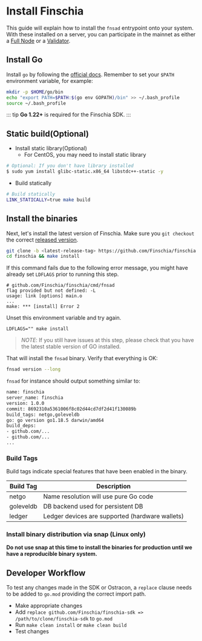 <!--
order: 2
-->

# Install Finschia

This guide will explain how to install the `fnsad` entrypoint
onto your system. With these installed on a server, you can participate in the
mainnet as either a [Full Node](./join-mainnet.md) or a
[Validator](../validators/validator-setup.md).

## Install Go

Install `go` by following the [official docs](https://golang.org/doc/install).
Remember to set your `$PATH` environment variable, for example:

```bash
mkdir -p $HOME/go/bin
echo "export PATH=$PATH:$(go env GOPATH)/bin" >> ~/.bash_profile
source ~/.bash_profile
```

::: tip
**Go 1.22+** is required for the Finschia SDK.
:::

## Static build(Optional)

* Install static library(Optional)
    * For CentOS, you may need to install static library

```bash
# Optional: If you don't have library installed
$ sudo yum install glibc-static.x86_64 libstdc++-static -y
```

* Build statically

```bash
# Build statically
LINK_STATICALLY=true make build
```

## Install the binaries

Next, let's install the latest version of Finschia. Make sure you `git checkout` the
correct [released version](https://github.com/Finschia/finschia/releases).

```bash
git clone -b <latest-release-tag> https://github.com/Finschia/finschia
cd finschia && make install
```

If this command fails due to the following error message, you might have already set `LDFLAGS` prior to running this step.

```
# github.com/Finschia/finschia/cmd/fnsad
flag provided but not defined: -L
usage: link [options] main.o
...
make: *** [install] Error 2
```

Unset this environment variable and try again.

```
LDFLAGS="" make install
```

> _NOTE_: If you still have issues at this step, please check that you have the latest stable version of GO installed.

That will install the `fnsad` binary. Verify that everything is OK:

```bash
fnsad version --long
```

`fnsad` for instance should output something similar to:

```bash
name: finschia
server_name: finschia
version: 1.0.0
commit: 8692310a5361006f8c02d44cd7df2d41f130089b
build_tags: netgo,goleveldb
go: go version go1.18.5 darwin/amd64
build_deps:
- github.com/...
- github.com/...
...
```

### Build Tags

Build tags indicate special features that have been enabled in the binary.

| Build Tag | Description                                     |
| --------- | ----------------------------------------------- |
| netgo     | Name resolution will use pure Go code           |
| goleveldb | DB backend used for persistent DB               |
| ledger    | Ledger devices are supported (hardware wallets) |

### Install binary distribution via snap (Linux only)

**Do not use snap at this time to install the binaries for production until we have a reproducible binary system.**

## Developer Workflow

To test any changes made in the SDK or Ostracon, a `replace` clause needs to be added to `go.mod` providing the correct import path.

- Make appropriate changes
- Add `replace github.com/Finschia/finschia-sdk => /path/to/clone/finschia-sdk` to `go.mod`
- Run `make clean install` or `make clean build`
- Test changes
